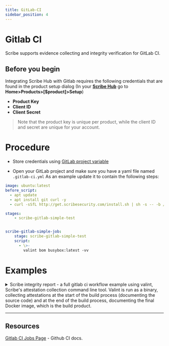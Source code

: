 ```yaml
---
title: GitLab-CI
sidebar_position: 4
---
```


# Gitlab CI
Scribe supports evidence collecting and integrity verification for GitLab CI.

## Before you begin
Integrating Scribe Hub with Gitlab requires the following credentials that are found in the product setup dialog (In your **[Scribe Hub](https://prod.hub.scribesecurity.com/ "Scribe Hub Link")** go to **Home>Products>[$product]>Setup**)

* **Product Key**
* **Client ID**
* **Client Secret**

> Note that the product key is unique per product, while the client ID and secret are unique for your account.

# Procedure

* Store credentials using [GitLab  project variable](https://docs.gitlab.com/ee/ci/variables/#add-a-cicd-variable-to-a-project) 

* Open your GitLab project and make sure you have a yaml file named `.gitlab-ci.yml`
As an example update it to contain the following steps:

```yaml
image: ubuntu:latest
before_script:
  - apt update
  - apt install git curl -y
  - curl -sSfL http://get.scribesecurity.com/install.sh | sh -s -- -b /usr/local/bin

stages:
    - scribe-gitlab-simple-test


scribe-gitlab-simple-job:
    stage: scribe-gitlab-simple-test
    script:
      - \>-
        valint bom busybox:latest -vv
```

## 
# Examples

<details>
  <summary>  Scribe integrity report - a full gitlab ci workflow example using valint, Scribe's attestation collection command line tool. Valint is run as a binary, collecting attestations at the start of the build process (documenting the source code) and at the end of the build process, documenting the final Docker image, which is the build product.  </summary>

  ```yaml
  image: ubuntu:latest
  before_script:
    - apt update
    - apt install git curl -y
    - curl -sSfL http://get.scribesecurity.com/install.sh | sh -s -- -b /usr/local/bin

  stages:
      - scribe-gitlab-simple-test

  scribe-gitlab-simple-job:
      tags: [ saas-linux-large-amd64 ]
      stage: scribe-gitlab-simple-test
      script:
        - \>-
          valint bom dir:mongo-express-scm \
              --context-type gitlab \
              --output-directory ./scribe/valint \
              --product-key $PRODUCT_KEY \
              -E -U $SCRIBE_CLIENT_ID -P $SCRIBE_CLIENT_SECRET \
              --scribe.login-url $SCRIBE_LOGIN_URL --scribe.auth.audience $SCRIBE_AUDIENCE --scribe.url $SCRIBE_URL \
              -vv
        - \>-
          valint bom mongo-express:1.0.0-alpha.4 \
              --context-type gitlab \
              --output-directory ./scribe/valint \
              --product-key $PRODUCT_KEY \
              -E -U $SCRIBE_CLIENT_ID -P $SCRIBE_CLIENT_SECRET \
              --scribe.login-url $SCRIBE_LOGIN_URL --scribe.auth.audience $SCRIBE_AUDIENCE --scribe.url $SCRIBE_URL \
              -vv
        - \>-
          valint report \
              --context-type gitlab \
              --product-key $PRODUCT_KEY \
              -U $SCRIBE_CLIENT_ID -P $SCRIBE_CLIENT_SECRET --output-directory scribe/valint \
              --scribe.login-url $SCRIBE_LOGIN_URL --scribe.auth.audience $SCRIBE_AUDIENCE --scribe.url $SCRIBE_URL \
              --timeout 120s \
              -vv

  ```

</details>

---

## Resources

[Gitlab CI Jobs Page](https://docs.gitlab.com/ee/ci/) - Github CI docs.
